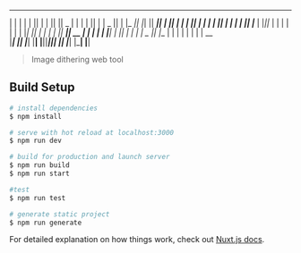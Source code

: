  ______   ___   _______  __   __  _______  ______      ___   _______  __  
|      | |   | |       ||  | |  ||       ||    _ |    |   | |       ||  | 
|  _    ||   | |_     _||  |_|  ||    ___||   | ||    |   | |_     _||  | 
| | |   ||   |   |   |  |       ||   |___ |   |_||_   |   |   |   |  |  | 
| |_|   ||   |   |   |  |       ||    ___||    __  |  |   |   |   |  |__| 
|       ||   |   |   |  |   _   ||   |___ |   |  | |  |   |   |   |   __  
|______| |___|   |___|  |__| |__||_______||___|  |_|  |___|   |___|  |__| 



> Image dithering web tool

## Build Setup

``` bash
# install dependencies
$ npm install

# serve with hot reload at localhost:3000
$ npm run dev

# build for production and launch server
$ npm run build
$ npm run start

#test
$ npm run test

# generate static project
$ npm run generate
```

For detailed explanation on how things work, check out [Nuxt.js docs](https://nuxtjs.org).
